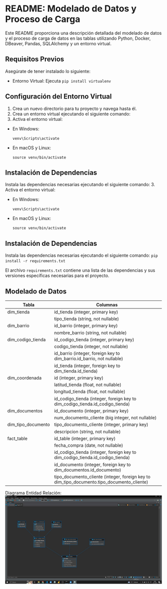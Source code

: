 # README: Modelado de Datos y Proceso de Carga

Este README proporciona una descripción detallada del modelado de datos y el proceso de carga de datos en las tablas utilizando Python, Docker, DBeaver, Pandas, SQLAlchemy y un entorno virtual.

## Requisitos Previos

Asegúrate de tener instalado lo siguiente:

- Entorno Virtual: Ejecuta `pip install virtualenv`

## Configuración del Entorno Virtual

1. Crea un nuevo directorio para tu proyecto y navega hasta él.
2. Crea un entorno virtual ejecutando el siguiente comando:
3. Activa el entorno virtual:
- En Windows:
  ```
  venv\Scripts\activate
  ```
- En macOS y Linux:
  ```
  source venv/bin/activate
  ```

## Instalación de Dependencias

Instala las dependencias necesarias ejecutando el siguiente comando:
3. Activa el entorno virtual:
- En Windows:
  ```
  venv\Scripts\activate
  ```
- En macOS y Linux:
  ```
  source venv/bin/activate
  ```

## Instalación de Dependencias

Instala las dependencias necesarias ejecutando el siguiente comando: `pip install -r requirements.txt`

El archivo `requirements.txt` contiene una lista de las dependencias y sus versiones específicas necesarias para el proyecto.

## Modelado de Datos

| Tabla               | Columnas                                                                       |
|---------------------|--------------------------------------------------------------------------------|
| dim_tienda          | id_tienda (integer, primary key)                                               |
|                     | tipo_tienda (string, not nullable)                                             |
| dim_barrio          | id_barrio (integer, primary key)                                               |
|                     | nombre_barrio (string, not nullable)                                           |
| dim_codigo_tienda   | id_codigo_tienda (integer, primary key)                                        |
|                     | codigo_tienda (integer, not nullable)                                           |
|                     | id_barrio (integer, foreign key to dim_barrio.id_barrio, not nullable)         |
|                     | id_tienda (integer, foreign key to dim_tienda.id_tienda)                       |
| dim_coordenada      | id (integer, primary key)                                                      |
|                     | latitud_tienda (float, not nullable)                                           |
|                     | longitud_tienda (float, not nullable)                                          |
|                     | id_codigo_tienda (integer, foreign key to dim_codigo_tienda.id_codigo_tienda)   |
| dim_documentos      | id_documento (integer, primary key)                                            |
|                     | num_documento_cliente (big integer, not nullable)                              |
| dim_tipo_documento  | tipo_documento_cliente (integer, primary key)                                  |
|                     | descripcion (string, not nullable)                                              |
| fact_table          | id_table (integer, primary key)                                                 |
|                     | fecha_compra (date, not nullable)                                               |
|                     | id_codigo_tienda (integer, foreign key to dim_codigo_tienda.id_codigo_tienda)   |
|                     | id_documento (integer, foreign key to dim_documentos.id_documento)             |
|                     | tipo_documento_cliente (integer, foreign key to dim_tipo_documento.tipo_documento_cliente) |


Diagrama Entidad Relación:
![App Screenshot](https://github.com/AugustoMonza/ETL-ER/blob/master/img/Diagrama%20ER.jpeg?raw=true)
